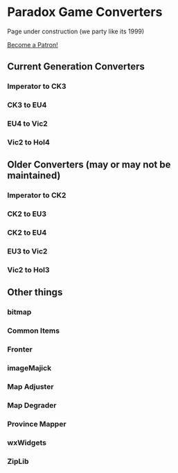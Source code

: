 # Paradox Game Converters
Page under construction (we party like its 1999)

<a href="https://www.patreon.com/bePatron?u=13324472" data-patreon-widget-type="become-patron-button">Become a Patron!</a>

## Current Generation Converters

### Imperator to CK3
### CK3 to EU4  
### EU4 to Vic2  
### Vic2 to HoI4  

## Older Converters (may or may not be maintained)
### Imperator to CK2
### CK2 to EU3
### CK2 to EU4
### EU3 to Vic2
### Vic2 to HoI3

## Other things
### bitmap
### Common Items
### Fronter
### imageMajick
### Map Adjuster
### Map Degrader
### Province Mapper
### wxWidgets
### ZipLib
